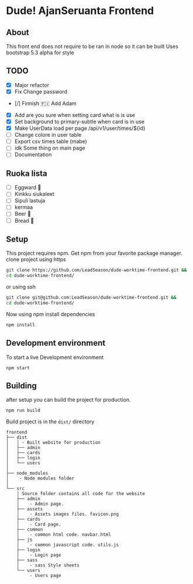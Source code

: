# Dude! AjanSeruanta Frontend
## About
This front end does not require to be ran in node so it can be built
Uses bootstrap 5.3 alpha for style

## TODO 
- [x] Major refactor
- [X] Fix Change password
- [/] Finnish 🇫🇮 Add Adam
- [X] Add are you sure when setting card what is is use
- [X] Set background to primary-subtle when card is in use
- [X] Make UserData load per page /api/v1/user/times/${id}
- [ ] Change colore in user table
- [ ] Export csv times table (mabe)
- [ ] idk Some thing on main page
- [ ] Documentation

## Ruoka lista
- [ ] Eggward 🥚
- [ ] Kinkku siukaleet
- [ ] Sipuli lastuja
- [ ] kermaa
- [ ] Beer 🍺
- [ ] Bread 🍞

## Setup
This project requires npm. Get npm from your favorite package manager.  
clone project using https
```sh
git clone https://github.com/LeadSeason/dude-worktime-frontend.git &&
cd dude-worktime-frontend/
```
or using ssh
```sh
git clone git@github.com:LeadSeason/dude-worktime-frontend.git &&
cd dude-worktime-frontend/
```
Now using npm install dependencies
```sh
npm install
```

## Development environment
To start a live Development environment
```
npm start
```
## Building
after setup you can build the project for production.
```sh
npm run build 
```
Build project is in the `dist/` directory
```
frontend
├── dist
│   │ - Built website for production
│   ├── admin
│   ├── cards
│   ├── login
│   └── users
│
├── node_modules
│    - Node modules folder
│   
└── src
    │ Source folder contains all code for the website
    ├── admin
    │    - Admin page.
    ├── assets
    │    - Assets images files. favicon.png
    ├── cards
    │    - Card page.
    ├── common
    │    - common html code. navbar.html
    ├── js
    │    - common javascript code. utils.js
    ├── login
    │    - Login page
    ├── sass
    │    - sass Style sheets
    └── users
         - Users page
```